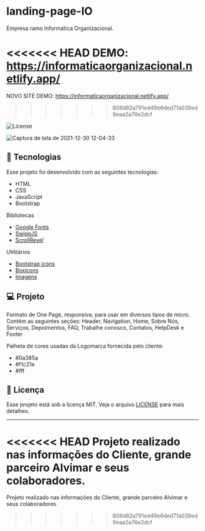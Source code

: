 # landing-page-IO
Empresa ramo Informática Organizacional.
<p align="center">
  
<<<<<<< HEAD
DEMO: https://informaticaorganizacional.netlify.app/
=======
NOVO SITE DEMO: https://informaticaorganizacional.netlify.app/
>>>>>>> 808d82a791ed49e6ded71a039ed9eaa2a76e2dcf
  
<img alt="License" src="https://img.shields.io/static/v1?label=license&message=MIT&color=49AA26&labelColor=000000">
</p>

![Captura de tela de 2021-12-30 12-04-33](https://user-images.githubusercontent.com/17070196/147767886-34d02f1d-54aa-4eab-be52-7822b84c9083.png)


<p align="center">

</p>

## 🚀 Tecnologias

Esse projeto foi desenvolvido com as seguintes tecnologias:

- HTML
- CSS
- JavaScript
- Bootstrap

Bibliotecas

- [Google Fonts](https://fonts.google.com/)
- [SwipeJS](https://github.com/nolimits4web/Swiper)
- [ScrollRevel](https://scrollrevealjs.org)

Utilitários

- [Bootstrap icons](https://icons.getbootstrap.com/)
- [Boxicons](https://www.pixinvent.com/demo/frest-clean-bootstrap-admin-dashboard-template/html/rtl/vertical-menu-template/icons-boxicons.html)
- [Imagens](https://unsplash.com/)

## 💻 Projeto

Formato de One Page, responsiva, para usar em diversos tipos de micro. Contém as seguintes seções: Header, Navigation, Home, Sobre Nós, Serviços, Depoimentos, FAQ, Trabalhe conosco, Contatos, HelpDesk e Footer

Palheta de cores usadas da Logomarca fornecida pelo cliente:

- #0a385a
- #f1c21e
- #fff


## 📝 Licença

Esse projeto está sob a licença MIT. Veja o arquivo [LICENSE](.github/LICENSE.md) para mais detalhes.

---

<<<<<<< HEAD
Projeto realizado nas informações do Cliente, grande parceiro Alvimar e seus colaboradores.
=======
Projeto realizado nas informações do Cliente, grande parceiro Alvimar e seus colaboradores.
>>>>>>> 808d82a791ed49e6ded71a039ed9eaa2a76e2dcf
